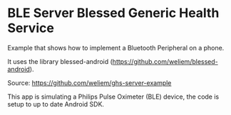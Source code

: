 # BLE Server Blessed Generic Health Service
Example that shows how to implement a Bluetooth Peripheral on a phone.

It uses the library blessed-android (https://github.com/weliem/blessed-android).

Source: https://github.com/weliem/ghs-server-example

This app is simulating a Philips Pulse Oximeter (BLE) device, the code is setup to up to date 
Android SDK.
